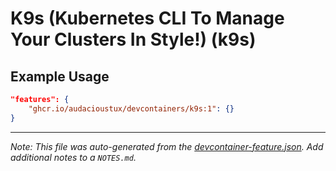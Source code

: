 
# K9s (Kubernetes CLI To Manage Your Clusters In Style!) (k9s)



## Example Usage

```json
"features": {
    "ghcr.io/audacioustux/devcontainers/k9s:1": {}
}
```





---

_Note: This file was auto-generated from the [devcontainer-feature.json](https://github.com/audacioustux/devcontainers/blob/main/src/k9s/devcontainer-feature.json).  Add additional notes to a `NOTES.md`._
